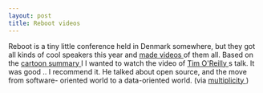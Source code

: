 ```yaml
---
layout: post
title: Reboot videos 
---
```

<p>Reboot is a tiny little conference held in Denmark somewhere, but they got all kinds of cool speakers this year and <a href="http://www.reboot.dk/reboot6/video/">made videos </a>of them all. Based on the <a href="http://tveskov.com/reboot6.asp">cartoon summary </a>I I wanted to watch the video of <a href="http://www.freecache.org/http://reboot.linuxfinn.dk/timoreilly.mov">Tim O'Reilly </a>s talk. It was good .. I recommend it. He talked about open source, and the move from software- oriented world to a data-oriented world. (via <a href="http://multiplicity.dk/archives/000518.html">multiplicity </a>) </p>
